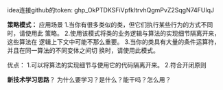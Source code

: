idea连接github的token:  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

**策略模式：**
应用场景 
1.当你有很多类似的类，但它们执行某些行为的方式不同时，请使用此 策略。 
2.使用该模式将类的业务逻辑与算法的实现细节隔离开来，这些算法在 逻辑上下文中可能不那么重要。 
3.当你的类具有大量的条件运算符，并且在同一算法的不同变体之间切 换时，请使用此模式。

优点：
1.可以将算法的实现细节与使用它的代码隔离开来。 
2.符合开闭原则


**新技术学习思路**？
为什么要学习？是什么？能干吗？怎么用？